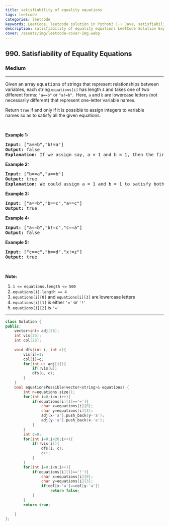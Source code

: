 ```yaml
---
title: satisfiability of equality equations
tags: leetcode
categories: leetcode
keywords: LeetCode, leetcode solution in Python3 C++ Java, satisfiability-of-equality-equations solution
description: satisfiability of equality equations LeetCode Solution Explained
cover: /assets/img/leetcode-cover-img.webp
---
```





<h2>990. Satisfiability of Equality Equations</h2><h3>Medium</h3><hr><div><p>Given an array <font face="monospace">equations</font>&nbsp;of strings that represent relationships between variables, each string <code>equations[i]</code>&nbsp;has length <code>4</code> and takes one of two different forms: <code>"a==b"</code> or <code>"a!=b"</code>.&nbsp; Here, <code>a</code> and <code>b</code> are lowercase letters (not necessarily different) that represent one-letter variable names.</p>

<p>Return <code>true</code>&nbsp;if and only if it is possible to assign integers to variable names&nbsp;so as to satisfy all the given equations.</p>

<p>&nbsp;</p>

<ol>
</ol>

<div>
<p><strong>Example 1:</strong></p>

<pre><strong>Input: </strong><span id="example-input-1-1">["a==b","b!=a"]</span>
<strong>Output: </strong><span id="example-output-1">false</span>
<strong>Explanation: </strong>If we assign say, a = 1 and b = 1, then the first equation is satisfied, but not the second.  There is no way to assign the variables to satisfy both equations.
</pre>

<div>
<p><strong>Example 2:</strong></p>

<pre><strong>Input: </strong><span id="example-input-2-1">["b==a","a==b"]</span>
<strong>Output: </strong><span id="example-output-2">true</span>
<strong>Explanation: </strong>We could assign a = 1 and b = 1 to satisfy both equations.
</pre>

<div>
<p><strong>Example 3:</strong></p>

<pre><strong>Input: </strong><span id="example-input-3-1">["a==b","b==c","a==c"]</span>
<strong>Output: </strong><span id="example-output-3">true</span>
</pre>

<div>
<p><strong>Example 4:</strong></p>

<pre><strong>Input: </strong><span id="example-input-4-1">["a==b","b!=c","c==a"]</span>
<strong>Output: </strong><span id="example-output-4">false</span>
</pre>

<div>
<p><strong>Example 5:</strong></p>

<pre><strong>Input: </strong><span id="example-input-5-1">["c==c","b==d","x!=z"]</span>
<strong>Output: </strong><span id="example-output-5">true</span>
</pre>

<p>&nbsp;</p>

<p><strong>Note:</strong></p>

<ol>
	<li><code>1 &lt;= equations.length &lt;= 500</code></li>
	<li><code>equations[i].length == 4</code></li>
	<li><code>equations[i][0]</code> and <code>equations[i][3]</code> are lowercase letters</li>
	<li><code>equations[i][1]</code> is either <code>'='</code> or <code>'!'</code></li>
	<li><code>equations[i][2]</code> is&nbsp;<code>'='</code></li>
</ol>
</div>
</div>
</div>
</div>
</div>
</div>

---




```cpp
class Solution {
public:
    vector<int> adj[26];
    int vis[26];
    int col[26];
    
    void dfs(int i, int c){
        vis[i]=1;
        col[i]=c;
        for(int u: adj[i]){
            if(!vis[u])
            dfs(u, c);
        }
    }
    bool equationsPossible(vector<string>& equations) {
        int n=equations.size();
        for(int i=0;i<n;i++){
            if(equations[i][1]=='='){
                char x=equations[i][0];
                char y=equations[i][3];
                adj[x-'a'].push_back(y-'a');
                adj[y-'a'].push_back(x-'a');
            }
        }
        int c=0;
        for(int i=0;i<26;i++){
            if(!vis[i]){
                dfs(i, c);
                c++;
            }
        }
        for(int i=0;i<n;i++){
            if(equations[i][1]=='!'){
                char x=equations[i][0];
                char y=equations[i][3];
                if(col[x-'a']==col[y-'a'])
                    return false;
            }
        }
        return true;
        
    }
};
```
